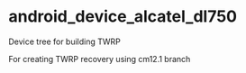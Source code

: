 # android_device_alcatel_dl750

Device tree for building TWRP 

For creating TWRP recovery using cm12.1 branch
